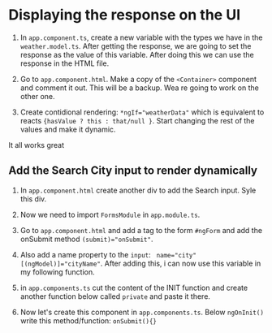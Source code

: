# Displaying the response on the UI

1. In `app.component.ts`, create a new variable with the types we have in the `weather.model.ts`. After getting the response, we are going to set the response as the value of this variable. After doing this we can use the response in the HTML file.

2. Go to `app.component.html`. Make a copy of the `<Container>` component and comment it out. This will be a backup. Wea re going to work on the other one.

3. Create contidional rendering: `*ngIf="weatherData"` which is equivalent to reacts `{hasValue ? this : that/null }`. Start changing the rest of the values and make it dynamic.

It all works great

## Add the Search City input to render dynamically

1. In `app.component.html` create another div to add the Search input. Syle this div.

2. Now we need to import `FormsModule` in `app.module.ts`.

3. Go to `app.component.html` and add a tag to the form `#ngForm` and add the onSubmit method `(submit)="onSubmit"`.

4. Also add a name property to the `input`: ` name="city" [(ngModel)]="cityName"`. After adding this, i can now use this variable in my following function.

5. in `app.components.ts` cut the content of the INIT function and create another function below called `private` and paste it there.

6. Now let's create this component in `app.components.ts`. Below `ngOnInit()` write this method/function: `onSubmit(){}`
